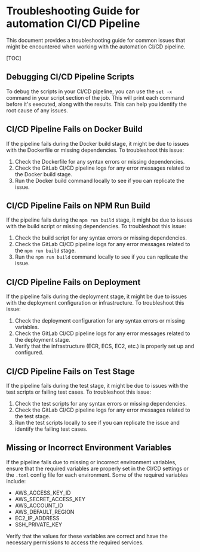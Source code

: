 # Troubleshooting Guide for automation CI/CD Pipeline

This document provides a troubleshooting guide for common issues that might be encountered when working with the automation CI/CD pipeline.

[TOC]

## Debugging CI/CD Pipeline Scripts

To debug the scripts in your CI/CD pipeline, you can use the `set -x` command in your script section of the job. This will print each command before it's executed, along with the results. This can help you identify the root cause of any issues.

## CI/CD Pipeline Fails on Docker Build

If the pipeline fails during the Docker build stage, it might be due to issues with the Dockerfile or missing dependencies. To troubleshoot this issue:

1. Check the Dockerfile for any syntax errors or missing dependencies.
2. Check the GitLab CI/CD pipeline logs for any error messages related to the Docker build stage.
3. Run the Docker build command locally to see if you can replicate the issue.

## CI/CD Pipeline Fails on NPM Run Build

If the pipeline fails during the `npm run build` stage, it might be due to issues with the build script or missing dependencies. To troubleshoot this issue:

1. Check the build script for any syntax errors or missing dependencies.
2. Check the GitLab CI/CD pipeline logs for any error messages related to the `npm run build` stage.
3. Run the `npm run build` command locally to see if you can replicate the issue.

## CI/CD Pipeline Fails on Deployment

If the pipeline fails during the deployment stage, it might be due to issues with the deployment configuration or infrastructure. To troubleshoot this issue:

1. Check the deployment configuration for any syntax errors or missing variables.
2. Check the GitLab CI/CD pipeline logs for any error messages related to the deployment stage.
3. Verify that the infrastructure (ECR, ECS, EC2, etc.) is properly set up and configured.

## CI/CD Pipeline Fails on Test Stage

If the pipeline fails during the test stage, it might be due to issues with the test scripts or failing test cases. To troubleshoot this issue:

1. Check the test scripts for any syntax errors or missing dependencies.
2. Check the GitLab CI/CD pipeline logs for any error messages related to the test stage.
3. Run the test scripts locally to see if you can replicate the issue and identify the failing test cases.

## Missing or Incorrect Environment Variables

If the pipeline fails due to missing or incorrect environment variables, ensure that the required variables are properly set in the CI/CD settings or the `.toml` config file for each environment. Some of the required variables include:

- AWS_ACCESS_KEY_ID
- AWS_SECRET_ACCESS_KEY
- AWS_ACCOUNT_ID
- AWS_DEFAULT_REGION
- EC2_IP_ADDRESS
- SSH_PRIVATE_KEY

Verify that the values for these variables are correct and have the necessary permissions to access the required services.
